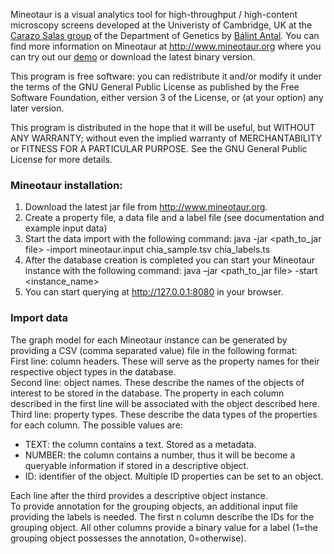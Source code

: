 Mineotaur is a visual analytics tool for high-throughput / high-content microscopy screens developed at the Univeristy of Cambridge, UK at the 
<a href="http://www.gen.cam.ac.uk/research-groups/carazo-salas" target="_blank">Carazo Salas group</a> of the Department of Genetics by <a href="http://www.inf.unideb.hu/~antal.balint" target="_blank">Bálint Antal</a>.
You can find more information on Mineotaur at http://www.mineotaur.org where you can try out our <a href="http://demo.mineotaur.org" target="_blank">demo</a> or download the latest binary version.

This program is free software: you can redistribute it and/or modify
it under the terms of the GNU General Public License as published by
the Free Software Foundation, either version 3 of the License, or
(at your option) any later version.

This program is distributed in the hope that it will be useful,
but WITHOUT ANY WARRANTY; without even the implied warranty of
MERCHANTABILITY or FITNESS FOR A PARTICULAR PURPOSE.  See the
GNU General Public License for more details.

<h3>Mineotaur installation:</h3>

1.	Download the latest jar file from http://www.mineotaur.org.
2.	Create a property file, a data file and a label file (see documentation and example input data)
3.	Start the data import with the following command:
java -jar &lt;path_to_jar file&gt; -import mineotaur.input chia_sample.tsv chia_labels.ts
4.	After the database creation is completed you can start your Mineotaur instance with the following command:
java –jar &lt;path_to_jar file&gt; -start <instance_name>
5.	You can start querying at http://127.0.0.1:8080 in your browser.

<h3>Import data</h3>
The graph model for each Mineotaur instance can be generated by providing a CSV (comma separated value) file in the following format:  <br/>
First line: column headers. These will serve as the property names for their respective object types in the database.              <br/>
Second line: object names. These describe the names of the objects of interest to be stored in the database. The property in each column described in the first line will be associated with the object described here.<br/>
Third line: property types. These describe the data types of the properties for each column. The possible values are:<br/>
<ul>
<li>TEXT: the column contains a text. Stored as a metadata. </li>
<li>NUMBER: the column contains a number, thus it will be become a queryable information if stored in a descriptive object. </li>
<li>ID: identifier of the object. Multiple ID properties can be set to an object. </li>
</ul>
Each line after the third provides a descriptive object instance. <br/>
To provide annotation for the grouping objects, an additional input file providing the labels is needed. The first n column describe the IDs for the grouping object. All other columns provide a binary value for a label (1=the grouping object possesses the annotation, 0=otherwise).

<!--
REST access
The server side can be accessed programmatically from any programming language or framework capable of handling HTTP requests and responses and JSON (i.e. Java, Python, Matlab, Bash, etc.). The REST service can be accessed in the following way:
http://&lt;server_url&gt;/query?type={scatter|distribution}&level={group|descriptive}&action={json|embed|share}&property1=<property>&[property2=<property>]&[filter={filter_property}]*&[groupObjects={group_objects}]*&[hits={hits}]
Parameters:
Type: Type of the query.
Level: whether the grouping (e.g. gene) or descriptive (e.g. cell) level information is queried
Action: whether the data is used by application (json) or it will be embedded or shared. For REST access, choose json.
Property: the features to be queried
Filter: the filter property to be used
GroupObject = the list of group objects to be included in the query
Hits = the type of hits to be considered in the query
-->

